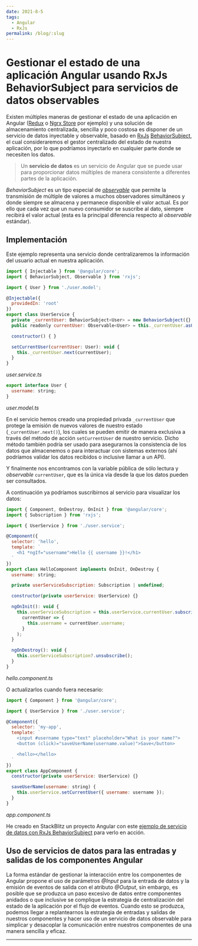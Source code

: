 ```yaml
---
date: 2021-8-5
tags:
  - Angular
  - RxJs
permalink: /blog/:slug
---
```


# Gestionar el estado de una aplicación Angular usando RxJs BehaviorSubject para servicios de datos observables

<social-share class="social-share--header" />

Existen múltiples maneras de gestionar el estado de una aplicación en Angular ([Redux](https://github.com/angular-redux/platform) o [Ngrx Store](https://ngrx.io/guide/store) por ejemplo) y una solución de almacenamiento centralizada, sencilla y poco costosa es disponer de un servicio de datos inyectable y observable, basado en [RxJs](https://rxjs.dev/) [BehaviorSubject](https://rxjs.dev/api/index/class/BehaviorSubject), el cual consideraremos el gestor centralizado del estado de nuestra aplicación, por lo que podríamos inyectarlo en cualquier parte donde se necesiten los datos.

> Un **servicio de datos** es un servicio de Angular que se puede usar para proporcionar datos múltiples de manera consistente a diferentes partes de la aplicación.

_BehaviorSubject_ es un tipo especial de _[observable](https://angular.io/guide/observables)_ que permite la transmisión de múltiple de valores a muchos observadores simultáneos y donde siempre se almacena y permanece disponible el valor actual. Es por ello que cada vez que un nuevo consumidor se suscribe al dato, siempre recibirá el valor actual (esta es la principal diferencia respecto al _observable_ estándar).

## Implementación

Este ejemplo representa una servicio donde centralizaremos la información del usuario actual en nuestra aplicación.

``` js
import { Injectable } from '@angular/core';
import { BehaviorSubject, Observable } from 'rxjs';

import { User } from './user.model';

@Injectable({
  providedIn: 'root'
})
export class UserService {
  private _currentUser: BehaviorSubject<User> = new BehaviorSubject({} as User);
  public readonly currentUser: Observable<User> = this._currentUser.asObservable();

  constructor() { }

  setCurrentUser(currentUser: User): void {
    this._currentUser.next(currentUser);
  }
}
```
_user.service.ts_

``` js
export interface User {
  username: string;
}
```
_user.model.ts_

En el servicio hemos creado una propiedad privada `_currentUser` que protege la emisión de nuevos valores de nuestro estado (`_currentUser.next()`), los cuales se pueden emitir de manera exclusiva a través del método de acción `setCurrentUser` de nuestro servicio. Dicho método también podría ser usado para asegurarnos la consistencia de los datos que almacenemos o para interactuar con sistemas externos (ahí podríamos validar los datos recibidos o inclusive llamar a un API).

Y finalmente nos encontramos con la variable pública de sólo lectura y _observable_ `currentUser`, que es la única vía desde la que los datos pueden ser consultados.

A continuación ya podríamos suscribirnos al servicio para visualizar los datos:

``` js
import { Component, OnDestroy, OnInit } from '@angular/core';
import { Subscription } from 'rxjs';

import { UserService } from './user.service';

@Component({
  selector: 'hello',
  template: `
    <h1 *ngIf="username">Hello {{ username }}!</h1>
  `
})
export class HelloComponent implements OnInit, OnDestroy {
  username: string;

  private userServiceSubscription: Subscription | undefined;

  constructor(private userService: UserService) {}

  ngOnInit(): void {
    this.userServiceSubscription = this.userService.currentUser.subscribe(
      currentUser => {
        this.username = currentUser.username;
      }
    );
  }

  ngOnDestroy(): void {
    this.userServiceSubscription?.unsubscribe();
  }
}
```
_hello.component.ts_


O actualizarlos cuando fuera necesario:

``` js
import { Component } from '@angular/core';

import { UserService } from './user.service';

@Component({
  selector: 'my-app',
  template: `
    <input #username type="text" placeholder="What is your name?">
    <button (click)="saveUserName(username.value)">Save</button>

    <hello></hello>
  `
})
export class AppComponent {
  constructor(private userService: UserService) {}

  saveUserName(username: string) {
    this.userService.setCurrentUser({ username: username });
  }
}
```
_app.component.ts_

He creado en StackBlitz un proyecto Angular con este [ejemplo de servicio de datos con RxJs BehaviorSubject](https://stackblitz.com/edit/angular-testing-service-data-with-rxjs-behaviorsubject) para verlo en acción.


## Uso de servicios de datos para las entradas y salidas de los componentes Angular

La forma estándar de gestionar la interacción entre los componentes de Angular propone el uso de parámetros _@Input_ para la entrada de datos y la emisión de eventos de salida con el atributo _@Output_, sin embargo, es posible que se produzca un paso excesivo de datos entre componentes anidados o que inclusive se complique la estrategia de centralización del estado de la aplicación por el flujo de eventos. Cuando esto se produzca, podemos llegar a replantearnos la estrategia de entradas y salidas de nuestros componentes y hacer uso de un servicio de datos observable para simplicar y desacoplar la comunicación entre nuestros componentes de una manera sencilla y eficaz.

---
<social-share class="social-share--footer" />
